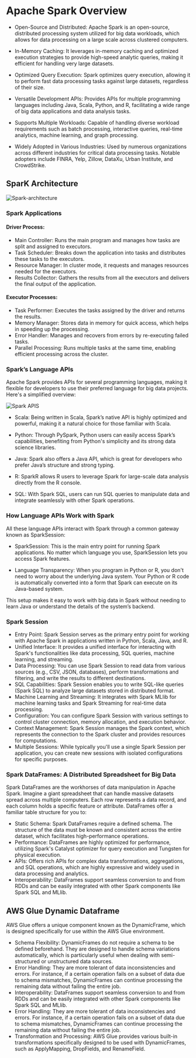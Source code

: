 # Apache Spark Overview

* Open-Source and Distributed: Apache Spark is an open-source, distributed processing system utilized for big data workloads, which allows for data processing on a large scale across clustered computers.

* In-Memory Caching: It leverages in-memory caching and optimized execution strategies to provide high-speed analytic queries, making it efficient for handling very large datasets.

* Optimized Query Execution: Spark optimizes query execution, allowing it to perform fast data processing tasks against large datasets, regardless of their size.

* Versatile Development APIs: Provides APIs for multiple programming languages including Java, Scala, Python, and R, facilitating a wide range of big data applications and data analysis tasks.

* Supports Multiple Workloads: Capable of handling diverse workload requirements such as batch processing, interactive queries, real-time analytics, machine learning, and graph processing.

* Widely Adopted in Various Industries: Used by numerous organizations across different industries for critical data processing tasks. Notable adopters include FINRA, Yelp, Zillow, DataXu, Urban Institute, and CrowdStrike.

## SparK Architecture
![Spark-architecture](https://github.com/sarutlaa/tinitiate-aws-glue/assets/141533429/08cf1a59-46be-4ff8-b1e9-7d3e57084309)

### Spark Applications
#### Driver Process:
- Main Controller: Runs the main program and manages how tasks are split and assigned to executors.
- Task Scheduler: Breaks down the application into tasks and distributes these tasks to the executors.
- Resource Manager: In cluster mode, it requests and manages resources needed for the executors.
- Results Collector: Gathers the results from all the executors and delivers the final output of the application.
#### Executor Processes:

- Task Performer: Executes the tasks assigned by the driver and returns the results.
- Memory Manager: Stores data in memory for quick access, which helps in speeding up the processing.
- Error Handler: Manages and recovers from errors by re-executing failed tasks.
- Parallel Processing: Runs multiple tasks at the same time, enabling efficient processing across the cluster.

### Spark’s Language APIs
Apache Spark provides APIs for several programming languages, making it flexible for developers to use their preferred language for big data projects. Here's a simplified overview:

![Spark APIS](https://github.com/sarutlaa/tinitiate-aws-glue/assets/141533429/fffd1253-6972-40a3-8942-1d5f90dc276a)

- Scala: Being written in Scala, Spark’s native API is highly optimized and powerful, making it a natural choice for those familiar with Scala.

- Python: Through PySpark, Python users can easily access Spark’s capabilities, benefiting from Python's simplicity and its strong data science libraries.

- Java: Spark also offers a Java API, which is great for developers who prefer Java’s structure and strong typing.

- R: SparkR allows R users to leverage Spark for large-scale data analysis directly from the R console.

- SQL: With Spark SQL, users can run SQL queries to manipulate data and integrate seamlessly with other Spark operations.

### How Language APIs Work with Spark
All these language APIs interact with Spark through a common gateway known as SparkSession:

- SparkSession: This is the main entry point for running Spark applications. No matter which language you use, SparkSession lets you access Spark features.

- Language Transparency: When you program in Python or R, you don't need to worry about the underlying Java system. Your Python or R code is automatically converted into a form that Spark can execute on its Java-based system.

This setup makes it easy to work with big data in Spark without needing to learn Java or understand the details of the system’s backend.

### Spark Session
- Entry Point: Spark Session serves as the primary entry point for working with Apache Spark in applications written in Python, Scala, Java, and R.
- Unified Interface: It provides a unified interface for interacting with Spark's functionalities like data processing, SQL queries, machine learning, and streaming.
- Data Processing: You can use Spark Session to read data from various sources (e.g., CSV, JSON, databases), perform transformations and filtering, and write the results to different destinations.
- SQL Capabilities: Spark Session enables you to write SQL-like queries (Spark SQL) to analyze large datasets stored in distributed format.
- Machine Learning and Streaming: It integrates with Spark MLlib for machine learning tasks and Spark Streaming for real-time data processing.
- Configuration: You can configure Spark Session with various settings to control cluster connection, memory allocation, and execution behavior.
- Context Management: Spark Session manages the Spark context, which represents the connection to the Spark cluster and provides resources for computations.
- Multiple Sessions: While typically you'll use a single Spark Session per application, you can create new sessions with isolated configurations for specific purposes.

### Spark DataFrames: A Distributed Spreadsheet for Big Data

Spark DataFrames are the workhorses of data manipulation in Apache Spark. Imagine a giant spreadsheet that can handle massive datasets spread across multiple computers. Each row represents a data record, and each column holds a specific feature or attribute. DataFrames offer a familiar table structure for you to:

- Static Schema: Spark DataFrames require a defined schema. The structure of the data must be known and consistent across the entire dataset, which facilitates high-performance operations.
- Performance: DataFrames are highly optimized for performance, utilizing Spark's Catalyst optimizer for query execution and Tungsten for physical execution.
- APIs: Offers rich APIs for complex data transformations, aggregations, and SQL operations, which are highly expressive and widely used in data processing and analytics.
- Interoperability: DataFrames support seamless conversion to and from RDDs and can be easily integrated with other Spark components like Spark SQL and MLlib.

## AWS Glue Dynamic Dataframe
AWS Glue offers a unique component known as the DynamicFrame, which is designed specifically for use within the AWS Glue environment.
- Schema Flexibility: DynamicFrames do not require a schema to be defined beforehand. They are designed to handle schema variations automatically, which is particularly useful when dealing with semi-structured or unstructured data sources.
- Error Handling: They are more tolerant of data inconsistencies and errors. For instance, if a certain operation fails on a subset of data due to schema mismatches, DynamicFrames can continue processing the remaining data without failing the entire job.
- Interoperability: DataFrames support seamless conversion to and from RDDs and can be easily integrated with other Spark components like Spark SQL and MLlib.
- Error Handling: They are more tolerant of data inconsistencies and errors. For instance, if a certain operation fails on a subset of data due to schema mismatches, DynamicFrames can continue processing the remaining data without failing the entire job.
- Transformation and Processing: AWS Glue provides various built-in transformations specifically designed to be used with DynamicFrames, such as ApplyMapping, DropFields, and RenameField.

